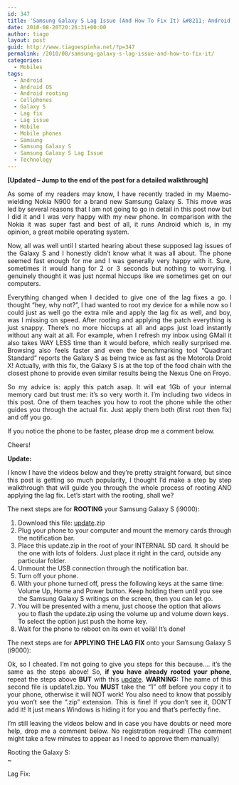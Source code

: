```yaml
---
id: 347
title: 'Samsung Galaxy S Lag Issue (And How To Fix It) &#8211; Android 2.1 [Updated]'
date: 2010-08-20T20:26:31+00:00
author: tiago
layout: post
guid: http://www.tiagoespinha.net/?p=347
permalink: /2010/08/samsung-galaxy-s-lag-issue-and-how-to-fix-it/
categories:
  - Mobiles
tags:
  - Android
  - Android OS
  - Android rooting
  - Cellphones
  - Galaxy S
  - Lag fix
  - Lag issue
  - Mobile
  - Mobile phones
  - Samsung
  - Samsung Galaxy S
  - Samsung Galaxy S Lag Issue
  - Technology
---
```

<p style="text-align: justify;">
  <strong>[Updated &#8211; Jump to the end of the post for a detailed walkthrough]</strong>
</p>

<p style="text-align: justify;">
  As some of my readers may know, I have recently traded in my Maemo-wielding Nokia N900 for a brand new Samsung Galaxy S. This move was led by several reasons that I am not going to go in detail in this post now but I did it and I was very happy with my new phone. In comparison with the Nokia it was super fast and best of all, it runs Android which is, in my opinion, a great mobile operating system.
</p>

<p style="text-align: justify;">
  <!--more-->Now, all was well until I started hearing about these supposed lag issues of the Galaxy S and I honestly didn&#8217;t know what it was all about. The phone seemed fast enough for me and I was generally very happy with it. Sure, sometimes it would hang for 2 or 3 seconds but nothing to worrying. I genuinely thought it was just normal hiccups like we sometimes get on our computers.
</p>

<p style="text-align: justify;">
  Everything changed when I decided to give one of the lag fixes a go. I thought &#8220;hey, why not?&#8221;, I had wanted to root my device for a while now so I could just as well go the extra mile and apply the lag fix as well, and boy, was I missing on speed. After rooting and applying the patch everything is just snappy. There&#8217;s no more hiccups at all and apps just load instantly without any wait at all. For example, when I refresh my inbox using GMail it also takes WAY LESS time than it would before, which really surprised me. Browsing also feels faster and even the benchmarking tool &#8220;Quadrant Standard&#8221; reports the Galaxy S as being twice as fast as the Motorola Droid X! Actually, with this fix, the Galaxy S is at the top of the food chain with the closest phone to provide even similar results being the Nexus One on Froyo.
</p>

<p style="text-align: justify;">
  So my advice is: apply this patch asap. It will eat 1Gb of your internal memory card but trust me: it&#8217;s so very worth it. I&#8217;m including two videos in this post. One of them teaches you how to root the phone while the other guides you through the actual fix. Just apply them both (first root then fix) and off you go.
</p>

<p style="text-align: justify;">
  If you notice the phone to be faster, please drop me a comment below.
</p>

<p style="text-align: justify;">
  Cheers!
</p>

<p style="text-align: justify;">
  <strong>Update:</strong>
</p>

<p style="text-align: justify;">
  I know I have the videos below and they&#8217;re pretty straight forward, but since this post is getting so much popularity, I thought I&#8217;d make a step by step walkthrough that will guide you through the whole process of rooting AND applying the lag fix. Let&#8217;s start with the rooting, shall we?
</p>

<p style="text-align: justify;">
  The next steps are for <strong>ROOTING</strong> your Samsung Galaxy S (i9000):
</p>

  1. Download this file: [update](https://www.tiagoespinha.net/wp-content/uploads/2010/08/update.zip).zip
  2. Plug your phone to your computer and mount the memory cards through the notification bar.
  3. Place this update.zip in the root of your INTERNAL SD card. It should be the one with lots of folders. Just place it right in the card, outside any particular folder.
  4. Unmount the USB connection through the notification bar.
  5. Turn off your phone.
  6. With your phone turned off, press the following keys at the same time: Volume Up, Home and Power button. Keep holding them until you see the Samsung Galaxy S writings on the screen, then you can let go.
  7. You will be presented with a menu, just choose the option that allows you to flash the update.zip using the volume up and volume down keys. To select the option just push the home key.
  8. Wait for the phone to reboot on its own et voilà! It&#8217;s done!

The next steps are for **APPLYING THE LAG FIX** onto your Samsung Galaxy S (i9000):

<p style="text-align: justify;">
  Ok, so I cheated. I&#8217;m not going to give you steps for this because&#8230;. it&#8217;s the same as the steps above! So, <strong>if you have already rooted your phone</strong>, repeat the steps above <strong>BUT</strong> with this <a href="https://www.tiagoespinha.net/wp-content/uploads/2010/08/update1.zip">update</a>. <strong>WARNING: </strong> The name of this second file is update1.zip. You <strong>MUST</strong> take the &#8220;1&#8221; off before you copy it to your phone, otherwise it will NOT work! You also need to know that possibly you won&#8217;t see the &#8220;.zip&#8221; extension. This is fine! If you don&#8217;t see it, DON&#8217;T add it! It just means Windows is hiding it for you and that&#8217;s perfectly fine.
</p>

<p style="text-align: justify;">
  I&#8217;m still leaving the videos below and in case you have doubts or need more help, drop me a comment below. No registration required! (The comment might take a few minutes to appear as I need to approve them manually)
</p>

<p style="text-align: justify;">
  Rooting the Galaxy S:<br /> ~
</p>

<p style="text-align: justify;">
  Lag Fix:<br />
</p>